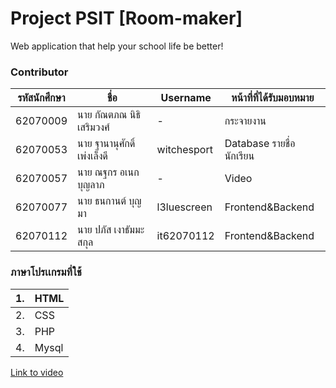 # Project PSIT [Room-maker]
  Web application that help your school life be better!


### Contributor

| รหัสนักศึกษา 	| ชื่อ                   	| Username    	| หน้าที่ที่ได้รับมอบหมาย     	|
|-----------	|----------------------	|-------------	|----------------------	  |
| 62070009  	| นาย กัณตภณ นิธิเสริมวงศ์  | -             | กระจายงาน               |
| 62070053  	| นาย ฐานานุศักดิ์ เพ่งเล็งดี  | witchesport   | Database รายชื่อนักเรียน 	 |
| 62070057  	| นาย ณฐกร อเนกบุญลาภ   | -             | Video                   |
| 62070077  	| นาย ธนกานต์ บุญมา   	 | l3luescreen   | Frontend&Backend        |
| 62070112  	| นาย ปภัส เงาธัมมะสกุล    | it62070112    | Frontend&Backend        |

### ภาษาโปรเเกรมที่ใช้

| 1. 	| HTML  	|
|----	|-------	|
| 2. 	| CSS   	|
| 3. 	| PHP   	|
| 4. 	| Mysql 	|

[Link to video](https://www.youtube.com/watch?v=yavtOgXfKqA&feature=youtu.be&fbclid=IwAR2vpSFUtAJDHfm4-pCq3nWjmBZe4qWjjAyFsgrYMz32er4inl0ftlsPg7Q)
